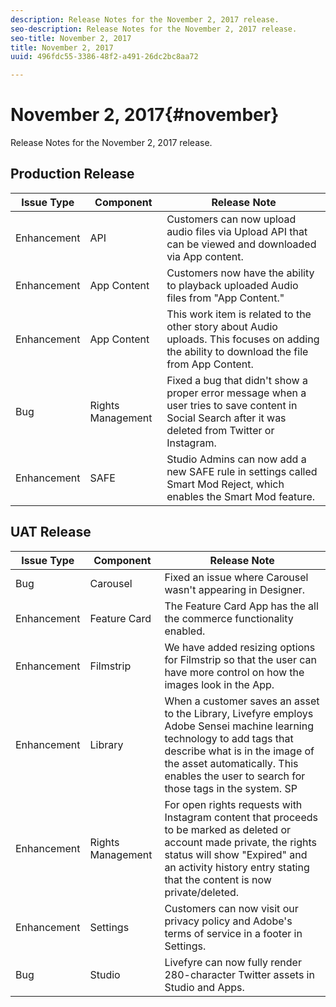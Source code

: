 ```yaml
---
description: Release Notes for the November 2, 2017 release.
seo-description: Release Notes for the November 2, 2017 release.
seo-title: November 2, 2017
title: November 2, 2017
uuid: 496fdc55-3386-48f2-a491-26dc2bc8aa72

---
```


# November 2, 2017{#november}

Release Notes for the November 2, 2017 release.

## Production Release

|  **Issue Type** | **Component** | **Release Note** |
|---|---|---|
|  Enhancement | API | Customers can now upload audio files via Upload API that can be viewed and downloaded via App content. |
|  Enhancement | App Content | Customers now have the ability to playback uploaded Audio files from "App Content." |
|  Enhancement | App Content | This work item is related to the other story about Audio uploads. This focuses on adding the ability to download the file from App Content. |
|  Bug | Rights Management | Fixed a bug that didn't show a proper error message when a user tries to save content in Social Search after it was deleted from Twitter or Instagram. |
|  Enhancement | SAFE | Studio Admins can now add a new SAFE rule in settings called Smart Mod Reject, which enables the Smart Mod feature. |

## UAT Release

|  **Issue Type** | **Component** | **Release Note** |
|---|---|---|
|  Bug | Carousel | Fixed an issue where Carousel wasn't appearing in Designer. |
|  Enhancement | Feature Card | The Feature Card App has the all the commerce functionality enabled.  |
|  Enhancement | Filmstrip | We have added resizing options for Filmstrip so that the user can have more control on how the images look in the App.  |
|  Enhancement | Library | When a customer saves an asset to the Library, Livefyre employs Adobe Sensei machine learning technology to add tags that describe what is in the image of the asset automatically. This enables the user to search for those tags in the system. SP |
|  Enhancement | Rights Management | For open rights requests with Instagram content that proceeds to be marked as deleted or account made private, the rights status will show "Expired" and an activity history entry stating that the content is now private/deleted. |
|  Enhancement | Settings | Customers can now visit our privacy policy and Adobe's terms of service in a footer in Settings.  |
|  Bug | Studio | Livefyre can now fully render 280-character Twitter assets in Studio and Apps. |

